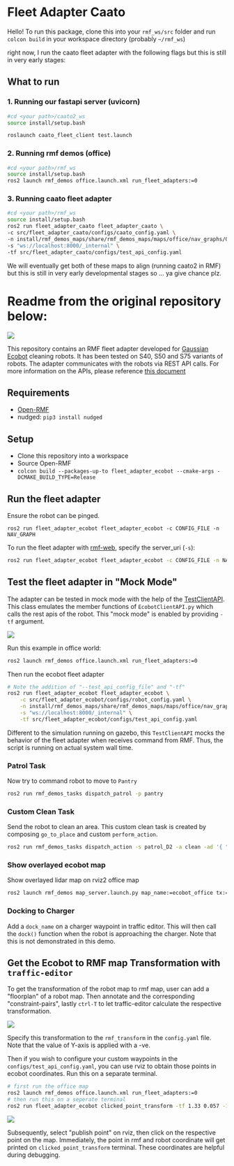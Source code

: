 # Fleet Adapter Caato

Hello! To run this package, clone this into your `rmf_ws/src` folder and run `colcon build` in your workspace directory (probably `~/rmf_ws`)

right now, I run the caato fleet adapter with the following flags but this is still in very early stages:

## What to run

### 1. Running our fastapi server (uvicorn)
```bash
#cd <your path>/caato2_ws
source install/setup.bash

roslaunch caato_fleet_client test.launch
```

### 2. Running rmf demos (office)
```bash
#cd <your path>/rmf_ws
source install/setup.bash
ros2 launch rmf_demos office.launch.xml run_fleet_adapters:=0
```

### 3. Running caato fleet adapter
```bash
#cd <your path>/rmf_ws
source install/setup.bash
ros2 run fleet_adapter_caato fleet_adapter_caato \
-c src/fleet_adapter_caato/configs/caato_config.yaml \
-n install/rmf_demos_maps/share/rmf_demos_maps/maps/office/nav_graphs/0.yaml \
-s "ws://localhost:8000/_internal" \
-tf src/fleet_adapter_caato/configs/test_api_config.yaml
```
We will eventually get both of these maps to align (running caato2 in RMF) but
this is still in very early developmental stages so ... ya give chance plz.



# Readme from the original repository below:

![](../media/media/fleet_adapter_ecobot.gif)

This repository contains an RMF fleet adapter developed for [Gaussian Ecobot](https://www.gaussianrobotics.com/) cleaning robots.
It has been tested on S40, S50 and S75 variants of robots.
The adapter communicates with the robots via REST API calls.
For more information on the APIs, please reference [this document](http://download.gs-robot.com/gs_api/api.html#1)

## Requirements
* [Open-RMF](https://github.com/open-rmf/rmf)
* nudged: `pip3 install nudged`

## Setup
* Clone this repository into a workspace
* Source Open-RMF
* `colcon build --packages-up-to fleet_adapter_ecobot --cmake-args -DCMAKE_BUILD_TYPE=Release`

## Run the fleet adapter
Ensure the robot can be pinged.

```
ros2 run fleet_adapter_ecobot fleet_adapter_ecobot -c CONFIG_FILE -n NAV_GRAPH
```

To run the fleet adapter with [rmf-web](https://github.com/open-rmf/rmf-web/), specify the server_uri (`-s`):
```bash
ros2 run fleet_adapter_ecobot fleet_adapter_ecobot -c CONFIG_FILE -n NAV_GRAPH -s ws://localhost:8000/_internal
```

## Test the fleet adapter in "Mock Mode"
The adapter can be tested in mock mode with the help of the [TestClientAPI](fleet_adapter_ecobot/TestClientAPI.py). This class emulates the member functions of `EcobotClientAPI.py` which calls the rest apis of the robot. This "mock mode" is enabled by providing `-tf` argument.

![](../media/media/office-world-rviz.png)

Run this example in office world:
```bash
ros2 launch rmf_demos office.launch.xml run_fleet_adapters:=0
```

Then run the ecobot fleet adapter
```bash
# Note the addition of "--test_api_config_file" and "-tf"
ros2 run fleet_adapter_ecobot fleet_adapter_ecobot \
    -c src/fleet_adapter_ecobot/configs/robot_config.yaml \
    -n install/rmf_demos_maps/share/rmf_demos_maps/maps/office/nav_graphs/0.yaml \
    -s "ws://localhost:8000/_internal" \
    -tf src/fleet_adapter_ecobot/configs/test_api_config.yaml
```

Different to the simulation running on gazebo, this `TestClientAPI` mocks the behavior of the fleet adapter when receives command from RMF. Thus, the script is running on actual system wall time.

### Patrol Task

Now try to command robot to move to `Pantry`
```bash
ros2 run rmf_demos_tasks dispatch_patrol -p pantry
```

### Custom Clean Task

Send the robot to clean an area. This custom clean task is created by composing `go_to_place` and custom `perform_action`.
```bash
ros2 run rmf_demos_tasks dispatch_action -s patrol_D2 -a clean -ad '{ "clean_task_name": "clean_hallway" }'
```

### Show overlayed ecobot map
Show overlayed lidar map on rviz2 office map
```bash
ros2 launch rmf_demos map_server.launch.py map_name:=ecobot_office tx:=1.33 ty:=0.057 yaw:=-1.598
```

### Docking to Charger

Add a `dock_name` on a charger waypoint in traffic editor. This will then call the `dock()` function when the robot is approaching the charger. Note that this is not demonstrated in this demo.

## Get the Ecobot to RMF map Transformation with `traffic-editor`

To get the transformation of the robot map to rmf map, user can add a "floorplan" of a robot map. Then annotate and the corresponding "constraint-pairs", lastly `ctrl-T` to let traffic-editor calculate the respective transformation.

![](../media/media/traffic-editor-transform.png)

Specify this transformation to the `rmf_transform` in the `config.yaml` file. Note that the value of Y-axis is applied with a -ve.


Then if you wish to configure your custom waypoints in the `configs/test_api_config.yaml`, you can use rviz to obtain those points in ecobot coordinates. Run this on a separate terminal.
```bash
# first run the office map
ros2 launch rmf_demos office.launch.xml run_fleet_adapters:=0
# then run this on a seperate terminal
ros2 run fleet_adapter_ecobot clicked_point_transform -tf 1.33 0.057 -1.598 0.049
```

![](../media/media/rviz2_publish_point.png)

Subsequently, select "publish point" on rviz, then click on the respective point on the map. Immediately, the point in rmf and robot coordinate will get printed on `clicked_point_transform` terminal. These coordinates are helpful during debugging.
